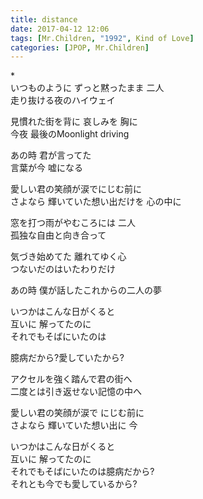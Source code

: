 ```yaml
---
title: distance
date: 2017-04-12 12:06
tags: [Mr.Children, "1992", Kind of Love]
categories: [JPOP, Mr.Children]
---
```



\*  
いつものように ずっと黙ったまま 二人  
走り抜ける夜のハイウェイ  

見慣れた街を背に 哀しみを 胸に  
今夜 最後のMoonlight driving  

あの時 君が言ってた  
言葉が今 嘘になる  

愛しい君の笑顔が涙でにじむ前に  
さよなら 輝いていた想い出だけを 心の中に  

窓を打つ雨がやむころには 二人  
孤独な自由と向き合って  

気づき始めてた 離れてゆく心  
つないだのはいたわりだけ  

あの時 僕が話したこれからの二人の夢  

いつかはこんな日がくると  
互いに 解ってたのに  
それでもそばにいたのは  

臆病だから?愛していたから?  

アクセルを強く踏んで君の街へ  
二度とは引き返せない記憶の中へ  

愛しい君の笑顔が涙で にじむ前に  
さよなら 輝いていた想い出に 今  

いつかはこんな日がくると  
互いに 解ってたのに  
それでもそばにいたのは臆病だから?  
それとも今でも愛しているから?  
